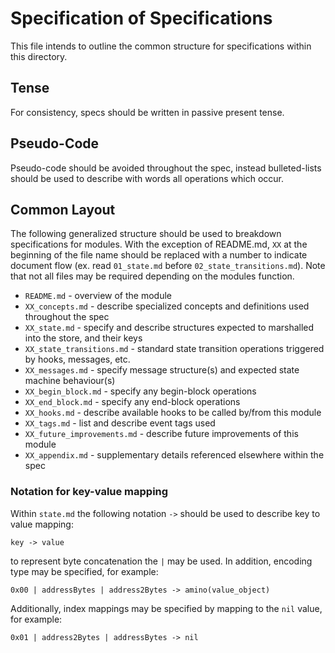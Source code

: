 # Specification of Specifications

This file intends to outline the common structure for specifications within
this directory. 

## Tense

For consistency, specs should be written in passive present tense.

## Pseudo-Code

Pseudo-code should be avoided throughout the spec, instead bulleted-lists should 
be used to describe with words all operations which occur. 

## Common Layout

The following generalized structure should be used to breakdown specifications
for modules. With the exception of README.md, `XX` at the beginning of the file
name should be replaced with a number to indicate document flow (ex. read
`01_state.md` before `02_state_transitions.md`). Note that not all files may be
required depending on the modules function.

 - `README.md` - overview of the module
 - `XX_concepts.md` - describe specialized concepts and definitions used throughout the spec
 - `XX_state.md` - specify and describe structures expected to marshalled into the store, and their keys
 - `XX_state_transitions.md` - standard state transition operations triggered by hooks, messages, etc. 
 - `XX_messages.md` - specify message structure(s) and expected state machine behaviour(s)
 - `XX_begin_block.md` - specify any begin-block operations
 - `XX_end_block.md` - specify any end-block operations
 - `XX_hooks.md` - describe available hooks to be called by/from this module 
 - `XX_tags.md` - list and describe event tags used
 - `XX_future_improvements.md` - describe future improvements of this module
 - `XX_appendix.md` - supplementary details referenced elsewhere within the spec

### Notation for key-value mapping

Within `state.md` the following notation `->` should be used to describe key to
value mapping:

```
key -> value 
```

to represent byte concatenation the `|` may be used. In addition, encoding
type may be specified, for example:

```
0x00 | addressBytes | address2Bytes -> amino(value_object) 
```

Additionally, index mappings may be specified by mapping to the `nil` value, for example:

```
0x01 | address2Bytes | addressBytes -> nil
```
